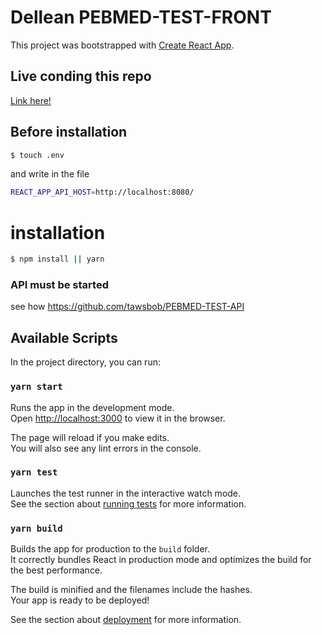 # Dellean PEBMED-TEST-FRONT

This project was bootstrapped with [Create React App](https://github.com/facebook/create-react-app).

## Live conding this repo

[Link here!](https://www.youtube.com/watch?v=zlJIAJROvoo)

## Before installation

```bash
$ touch .env
```
and write in the file

```bash
REACT_APP_API_HOST=http://localhost:8080/
```

# installation

```bash
$ npm install || yarn
```

### API must be started  
 see how https://github.com/tawsbob/PEBMED-TEST-API

## Available Scripts

In the project directory, you can run:

### `yarn start`

Runs the app in the development mode.\
Open [http://localhost:3000](http://localhost:3000) to view it in the browser.

The page will reload if you make edits.\
You will also see any lint errors in the console.

### `yarn test`

Launches the test runner in the interactive watch mode.\
See the section about [running tests](https://facebook.github.io/create-react-app/docs/running-tests) for more information.

### `yarn build`

Builds the app for production to the `build` folder.\
It correctly bundles React in production mode and optimizes the build for the best performance.

The build is minified and the filenames include the hashes.\
Your app is ready to be deployed!

See the section about [deployment](https://facebook.github.io/create-react-app/docs/deployment) for more information.


